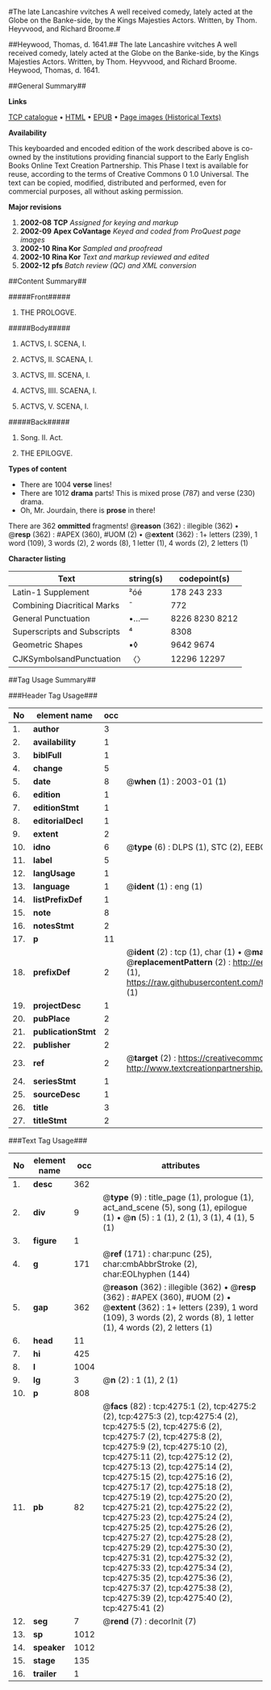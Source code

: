 #The late Lancashire vvitches A well received comedy, lately acted at the Globe on the Banke-side, by the Kings Majesties Actors. Written, by Thom. Heyvvood, and Richard Broome.#

##Heywood, Thomas, d. 1641.##
The late Lancashire vvitches A well received comedy, lately acted at the Globe on the Banke-side, by the Kings Majesties Actors. Written, by Thom. Heyvvood, and Richard Broome.
Heywood, Thomas, d. 1641.

##General Summary##

**Links**

[TCP catalogue](http://www.ota.ox.ac.uk/tcp/)  • 
[HTML](http://tei.it.ox.ac.uk/tcp/Texts-HTML/free/A03/A03258.html)  • 
[EPUB](http://tei.it.ox.ac.uk/tcp/Texts-EPUB/free/A03/A03258.epub) • 
[Page images (Historical Texts)](https://data.historicaltexts.jisc.ac.uk/view?pubId=eebo-99839820e&pageId=eebo-99839820e-4275-1)

**Availability**

This keyboarded and encoded edition of the
	       work described above is co-owned by the institutions
	       providing financial support to the Early English Books
	       Online Text Creation Partnership. This Phase I text is
	       available for reuse, according to the terms of Creative
	       Commons 0 1.0 Universal. The text can be copied,
	       modified, distributed and performed, even for
	       commercial purposes, all without asking permission.

**Major revisions**

1. __2002-08__ __TCP__ *Assigned for keying and markup*
1. __2002-09__ __Apex CoVantage__ *Keyed and coded from ProQuest page images*
1. __2002-10__ __Rina Kor__ *Sampled and proofread*
1. __2002-10__ __Rina Kor__ *Text and markup reviewed and edited*
1. __2002-12__ __pfs__ *Batch review (QC) and XML conversion*

##Content Summary##

#####Front#####

1. THE PROLOGVE.

#####Body#####

1. ACTVS, I.
SCENA, I.

1. ACTVS, II. SCAENA, I.

1. ACTVS, III. SCENA, I.

1. ACTVS, IIII. SCAENA, I.

1. ACTVS, V. SCENA, I.

#####Back#####

1. Song. II. Act.

1. THE EPILOGVE.

**Types of content**

  * There are 1004 **verse** lines!
  * There are 1012 **drama** parts! This is mixed prose (787) and verse (230) drama.
  * Oh, Mr. Jourdain, there is **prose** in there!

There are 362 **ommitted** fragments! 
 @__reason__ (362) : illegible (362)  •  @__resp__ (362) : #APEX (360), #UOM (2)  •  @__extent__ (362) : 1+ letters (239), 1 word (109), 3 words (2), 2 words (8), 1 letter (1), 4 words (2), 2 letters (1)

**Character listing**


|Text|string(s)|codepoint(s)|
|---|---|---|
|Latin-1 Supplement|²óé|178 243 233|
|Combining             Diacritical Marks|̄|772|
|General Punctuation|•…—|8226 8230 8212|
|Superscripts             and Subscripts|⁴|8308|
|Geometric Shapes|▪◊|9642 9674|
|CJKSymbolsandPunctuation|〈〉|12296 12297|

##Tag Usage Summary##

###Header Tag Usage###

|No|element name|occ|attributes|
|---|---|---|---|
|1.|__author__|3||
|2.|__availability__|1||
|3.|__biblFull__|1||
|4.|__change__|5||
|5.|__date__|8| @__when__ (1) : 2003-01 (1)|
|6.|__edition__|1||
|7.|__editionStmt__|1||
|8.|__editorialDecl__|1||
|9.|__extent__|2||
|10.|__idno__|6| @__type__ (6) : DLPS (1), STC (2), EEBO-CITATION (1), PROQUEST (1), VID (1)|
|11.|__label__|5||
|12.|__langUsage__|1||
|13.|__language__|1| @__ident__ (1) : eng (1)|
|14.|__listPrefixDef__|1||
|15.|__note__|8||
|16.|__notesStmt__|2||
|17.|__p__|11||
|18.|__prefixDef__|2| @__ident__ (2) : tcp (1), char (1)  •  @__matchPattern__ (2) : ([0-9\-]+):([0-9IVX]+) (1), (.+) (1)  •  @__replacementPattern__ (2) : http://eebo.chadwyck.com/downloadtiff?vid=$1&page=$2 (1), https://raw.githubusercontent.com/textcreationpartnership/Texts/master/tcpchars.xml#$1 (1)|
|19.|__projectDesc__|1||
|20.|__pubPlace__|2||
|21.|__publicationStmt__|2||
|22.|__publisher__|2||
|23.|__ref__|2| @__target__ (2) : https://creativecommons.org/publicdomain/zero/1.0/ (1), http://www.textcreationpartnership.org/docs/. (1)|
|24.|__seriesStmt__|1||
|25.|__sourceDesc__|1||
|26.|__title__|3||
|27.|__titleStmt__|2||


###Text Tag Usage###

|No|element name|occ|attributes|
|---|---|---|---|
|1.|__desc__|362||
|2.|__div__|9| @__type__ (9) : title_page (1), prologue (1), act_and_scene (5), song (1), epilogue (1)  •  @__n__ (5) : 1 (1), 2 (1), 3 (1), 4 (1), 5 (1)|
|3.|__figure__|1||
|4.|__g__|171| @__ref__ (171) : char:punc (25), char:cmbAbbrStroke (2), char:EOLhyphen (144)|
|5.|__gap__|362| @__reason__ (362) : illegible (362)  •  @__resp__ (362) : #APEX (360), #UOM (2)  •  @__extent__ (362) : 1+ letters (239), 1 word (109), 3 words (2), 2 words (8), 1 letter (1), 4 words (2), 2 letters (1)|
|6.|__head__|11||
|7.|__hi__|425||
|8.|__l__|1004||
|9.|__lg__|3| @__n__ (2) : 1 (1), 2 (1)|
|10.|__p__|808||
|11.|__pb__|82| @__facs__ (82) : tcp:4275:1 (2), tcp:4275:2 (2), tcp:4275:3 (2), tcp:4275:4 (2), tcp:4275:5 (2), tcp:4275:6 (2), tcp:4275:7 (2), tcp:4275:8 (2), tcp:4275:9 (2), tcp:4275:10 (2), tcp:4275:11 (2), tcp:4275:12 (2), tcp:4275:13 (2), tcp:4275:14 (2), tcp:4275:15 (2), tcp:4275:16 (2), tcp:4275:17 (2), tcp:4275:18 (2), tcp:4275:19 (2), tcp:4275:20 (2), tcp:4275:21 (2), tcp:4275:22 (2), tcp:4275:23 (2), tcp:4275:24 (2), tcp:4275:25 (2), tcp:4275:26 (2), tcp:4275:27 (2), tcp:4275:28 (2), tcp:4275:29 (2), tcp:4275:30 (2), tcp:4275:31 (2), tcp:4275:32 (2), tcp:4275:33 (2), tcp:4275:34 (2), tcp:4275:35 (2), tcp:4275:36 (2), tcp:4275:37 (2), tcp:4275:38 (2), tcp:4275:39 (2), tcp:4275:40 (2), tcp:4275:41 (2)|
|12.|__seg__|7| @__rend__ (7) : decorInit (7)|
|13.|__sp__|1012||
|14.|__speaker__|1012||
|15.|__stage__|135||
|16.|__trailer__|1||

